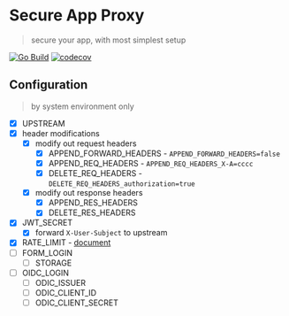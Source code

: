 # Secure App Proxy

> secure your app, with most simplest setup

[![Go Build](https://github.com/Soontao/secure-app-proxy/actions/workflows/go.yml/badge.svg)](https://github.com/Soontao/secure-app-proxy/actions/workflows/go.yml)
[![codecov](https://codecov.io/github/Soontao/secure-app-proxy/branch/main/graph/badge.svg?token=F24Lf6HEhp)](https://app.codecov.io/github/Soontao/secure-app-proxy)

## Configuration

> by system environment only

- [x] UPSTREAM
- [x] header modifications
  - [x] modify out request headers
    - [x] APPEND_FORWARD_HEADERS - `APPEND_FORWARD_HEADERS=false`
    - [x] APPEND_REQ_HEADERS - `APPEND_REQ_HEADERS_X-A=cccc`
    - [x] DELETE_REQ_HEADERS - `DELETE_REQ_HEADERS_authorization=true`
  - [x] modify out response headers
    - [x] APPEND_RES_HEADERS
    - [x] DELETE_RES_HEADERS
- [x] JWT_SECRET
  - [x] forward `X-User-Subject` to upstream
- [x] RATE_LIMIT - [document](https://github.com/ulule/limiter)
- [ ] FORM_LOGIN
  - [ ] STORAGE
- [ ] OIDC_LOGIN
  - [ ] ODIC_ISSUER
  - [ ] ODIC_CLIENT_ID
  - [ ] ODIC_CLIENT_SECRET